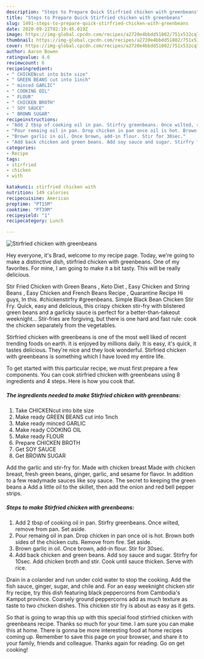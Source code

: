 ```yaml
---
description: "Steps to Prepare Quick Stirfried chicken with greenbeans"
title: "Steps to Prepare Quick Stirfried chicken with greenbeans"
slug: 1491-steps-to-prepare-quick-stirfried-chicken-with-greenbeans
date: 2020-09-22T02:19:45.019Z
image: https://img-global.cpcdn.com/recipes/a2720e4bbdd51802/751x532cq70/stirfried-chicken-with-greenbeans-recipe-main-photo.jpg
thumbnail: https://img-global.cpcdn.com/recipes/a2720e4bbdd51802/751x532cq70/stirfried-chicken-with-greenbeans-recipe-main-photo.jpg
cover: https://img-global.cpcdn.com/recipes/a2720e4bbdd51802/751x532cq70/stirfried-chicken-with-greenbeans-recipe-main-photo.jpg
author: Aaron Bowen
ratingvalue: 4.6
reviewcount: 6
recipeingredient:
- " CHICKENcut into bite size"
- " GREEN BEANS cut into 1inch"
- " minced GARLIC"
- " COOKING OIL"
- " FLOUR"
- " CHICKEN BROTH"
- " SOY SAUCE"
- " BROWN SUGAR"
recipeinstructions:
- "Add 2 tbsp of cooking oil in pan. Stirfry greenbeans. Once wilted, remove from pan. Set aside."
- "Pour remaing oil in pan. Drop chicken in pan once oil is hot. Brown both sides of the chicken cuts. Remove from fire. Set aside."
- "Brown garlic in oil. Once brown, add-in flour. Stir for 30sec."
- "Add back chicken and green beans. Add soy sauce and sugar. Stirfry for 10sec. Add chicken broth and stir. Cook until sauce thicken. Serve with rice."
categories:
- Recipe
tags:
- stirfried
- chicken
- with

katakunci: stirfried chicken with 
nutrition: 149 calories
recipecuisine: American
preptime: "PT15M"
cooktime: "PT39M"
recipeyield: "1"
recipecategory: Lunch

---
```



![Stirfried chicken with greenbeans](https://img-global.cpcdn.com/recipes/a2720e4bbdd51802/751x532cq70/stirfried-chicken-with-greenbeans-recipe-main-photo.jpg)

Hey everyone, it's Brad, welcome to my recipe page. Today, we're going to make a distinctive dish, stirfried chicken with greenbeans. One of my favorites. For mine, I am going to make it a bit tasty. This will be really delicious.

Stir Fried Chicken with Green Beans , Keto Diet , Easy Chicken and String Beans , Easy Chicken and French Beans Recipe , Quarantine Recipe Hi guys, In this. #chickenstirfry #greenbeans. Simple Black Bean Chicken Stir Fry. Quick, easy and delicious, this crispy chicken stir-fry with blistered green beans and a garlicky sauce is perfect for a better-than-takeout weeknight… Stir-fries are forgiving, but there is one hard and fast rule: cook the chicken separately from the vegetables.

Stirfried chicken with greenbeans is one of the most well liked of recent trending foods on earth. It is enjoyed by millions daily. It is easy, it's quick, it tastes delicious. They're nice and they look wonderful. Stirfried chicken with greenbeans is something which I have loved my entire life.


To get started with this particular recipe, we must first prepare a few components. You can cook stirfried chicken with greenbeans using 8 ingredients and 4 steps. Here is how you cook that.

<!--inarticleads1-->

##### The ingredients needed to make Stirfried chicken with greenbeans:

1. Take  CHICKENcut into bite size
1. Make ready  GREEN BEANS cut into 1inch
1. Make ready  minced GARLIC
1. Make ready  COOKING OIL
1. Make ready  FLOUR
1. Prepare  CHICKEN BROTH
1. Get  SOY SAUCE
1. Get  BROWN SUGAR


Add the garlic and stir-fry for. Made with chicken breast Made with chicken breast, fresh green beans, ginger, garlic, and sesame for flavor. In addition to a few readymade sauces like soy sauce. The secret to keeping the green beans a Add a little oil to the skillet, then add the onion and red bell pepper strips. 

<!--inarticleads2-->

##### Steps to make Stirfried chicken with greenbeans:

1. Add 2 tbsp of cooking oil in pan. Stirfry greenbeans. Once wilted, remove from pan. Set aside.
1. Pour remaing oil in pan. Drop chicken in pan once oil is hot. Brown both sides of the chicken cuts. Remove from fire. Set aside.
1. Brown garlic in oil. Once brown, add-in flour. Stir for 30sec.
1. Add back chicken and green beans. Add soy sauce and sugar. Stirfry for 10sec. Add chicken broth and stir. Cook until sauce thicken. Serve with rice.


Drain in a colander and run under cold water to stop the cooking. Add the fish sauce, ginger, sugar, and chile and. For an easy weeknight chicken stir fry recipe, try this dish featuring black peppercorns from Cambodia&#39;s Kampot province. Coarsely ground peppercorns add as much texture as taste to two chicken dishes. This chicken stir fry is about as easy as it gets. 

So that is going to wrap this up with this special food stirfried chicken with greenbeans recipe. Thanks so much for your time. I am sure you can make this at home. There is gonna be more interesting food at home recipes coming up. Remember to save this page on your browser, and share it to your family, friends and colleague. Thanks again for reading. Go on get cooking!
